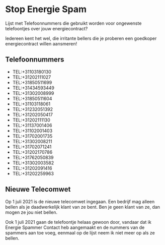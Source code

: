 # Stop Energie Spam
Lijst met Telefoonnummers die gebruikt worden voor ongewenste telefoontjes over jouw energiecontract? 

Iedereen kent het wel, die irritante bellers die je proberen een goedkoper energiecontract willen aansmeren!

## Telefoonnummers

- TEL:+31103180130
- TEL:+31202111027
- TEL:+31850511699
- TEL:+31434593449
- TEL:+31302008999
- TEL:+31850511604
- TEL:+31103118061
- TEL:+31232051392
- TEL:+31202050417
- TEL:+31202111130
- TEL:+31137001406
- TEL:+31102001403
- TEL:+31702001735
- TEL:+31302008211
- TEL:+31702071241
- TEL:+31202170786
- TEL:+31762050839
- TEL:+31302003582
- TEL:+31202091416
- TEL:+31202259963

## Nieuwe Telecomwet
Op 1 juli 2021 is de nieuwe telecomwet ingegaan. Een bedrijf mag alleen bellen als je daadwerkelijk klant van ze bent. Ben je geen klant van ze, dan mogen ze jou niet bellen. 

Ook 1 juli 2021 gaan de telefoontje helaas gewoon door, vandaar dat ik Energie Spammer Contact heb aangemaakt en de nummers van de spammers aan toe voeg, eenmaal op de lijst neem ik niet meer op als ze bellen.
